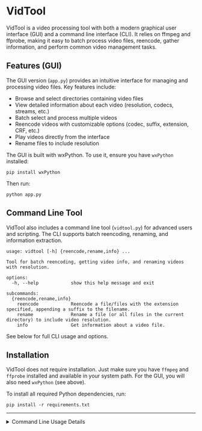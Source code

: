 # VidTool

VidTool is a video processing tool with both a modern graphical user interface (GUI) and a command line interface (CLI). It relies on ffmpeg and ffprobe, making it easy to batch process video files, reencode, gather information, and perform common video management tasks.

## Features (GUI)

The GUI version (`app.py`) provides an intuitive interface for managing and processing video files. Key features include:

- Browse and select directories containing video files
- View detailed information about each video (resolution, codecs, streams, etc.)
- Batch select and process multiple videos
- Reencode videos with customizable options (codec, suffix, extension, CRF, etc.)
- Play videos directly from the interface
- Rename files to include resolution

The GUI is built with wxPython. To use it, ensure you have `wxPython` installed:

```
pip install wxPython
```

Then run:

```
python app.py
```

## Command Line Tool

VidTool also includes a command line tool (`vidtool.py`) for advanced users and scripting. The CLI supports batch reencoding, renaming, and information extraction.

```
usage: vidtool [-h] {reencode,rename,info} ...

Tool for batch reencoding, getting video info, and renaming videos with resolution.

options:
  -h, --help            show this help message and exit

subcommands:
  {reencode,rename,info}
    reencode            Reencode a file/files with the extension specified, appending a suffix to the filename.
    rename              Rename a file (or all files in the current directory) to include video resolution.
    info                Get information about a video file.
```

See below for full CLI usage and options.

## Installation

VidTool does not require installation. Just make sure you have `ffmpeg` and `ffprobe` installed and available in your system path. For the GUI, you will also need `wxPython` (see above).

To install all required Python dependencies, run:

```
pip install -r requirements.txt
```

---

<details>
<summary>Command Line Usage Details</summary>

```
usage: vidtool reencode [-h] [--av-copy-only] [--x265] [--vcodec [VCODEC]] [--acodec [ACODEC]] [--strip-video] [--strip-audio] [--strip-subs] [--strip-data]
                        [--custom-flags [CUSTOM_FLAGS ...]] [--batch] [--fix-resolution] [--fix-errors] [--force | --no-clobber]
                        pattern ext suffix

positional arguments:
  pattern               Pattern to match input files. "*.avi" for example.
  ext                   File extension to use for output files. Determines the codec used.
  suffix                Suffix to add after the file name and before the extension.

options:
  -h, --help            show this help message and exit
  --av-copy-only        Copy audio and video streams only, strip everything else, and make an exact copy.
  --x265                Force using x265, and set crf to 28.
  --vcodec [VCODEC]     Specify a video codec (or use copy to copy rather than reencode video).
  --acodec [ACODEC]     Specify a audio codec (or use copy to copy rather than reencode audio).
  --strip-video         Strip video streams.
  --strip-audio         Strip audio streams.
  --strip-subs          Strip subtitle streams.
  --strip-data          Strip data streams.
  --custom-flags [CUSTOM_FLAGS ...]
                        Custom flags to use with ffmpeg, enclosed in quotes.
  --batch               Batch reencode all files in a directory matching a pattern, such as "*.avi".
  --fix-resolution      Odd numbered resolution fix. Scale to nearest even resolution.
  --fix-errors          Attempt to fix errors. Same as --err_detect ignore_err in ffmpeg.
  --force               Force overwriting existing files.
  --no-clobber          Don't overwriting existing files.

usage: vidtool info [-h] [--json] file

positional arguments:
  file        Video file to get information about.

options:
  -h, --help  show this help message and exit
  --json      Output information in JSON format.

usage: vidtool rename [-h] [--batch] [file]

positional arguments:
  file        Filename. Required if not using --batch.

options:
  -h, --help  show this help message and exit
  --batch     Batch rename all files in a directory.
```

</details>
